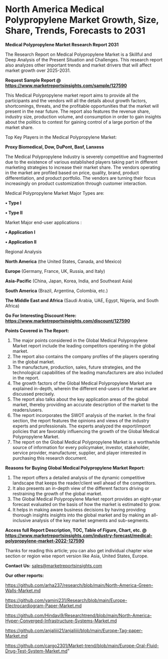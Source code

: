 # North America Medical Polypropylene Market Growth, Size, Share, Trends, Forecasts to 2031

<strong>Medical Polypropylene Market Research Report 2031</strong>

The Research Report on Medical Polypropylene Market is a Skillful and Deep Analysis of the Present Situation and Challenges. This research report also analyzes other important trends and market drivers that will affect market growth over 2025-2031.

<strong>Request Sample Report @ <a href=https://www.marketreportsinsights.com/sample/127590>https://www.marketreportsinsights.com/sample/127590</a></strong>

This Medical Polypropylene market report aims to provide all the participants and the vendors will all the details about growth factors, shortcomings, threats, and the profitable opportunities that the market will present in the near future. The report also features the revenue share, industry size, production volume, and consumption in order to gain insights about the politics to contest for gaining control of a large portion of the market share.

Top Key Players in the Medical Polypropylene Market:

<strong>Proxy Biomedical, Dow, DuPont, Basf, Lanxess</strong>

The Medical Polypropylene Industry is severely competitive and fragmented due to the existence of various established players taking part in different marketing strategies to increase their market share. The vendors operating in the market are profiled based on price, quality, brand, product differentiation, and product portfolio. The vendors are turning their focus increasingly on product customization through customer interaction.

Medical Polypropylene Market Major Types are:

<strong>• Type I

• Type II</strong>

Market Major end-user applications :

<strong>• Application I

• Application II</strong>

Regional Analysis

</u><strong><b>North America</b></strong> (the United States, Canada, and Mexico)

<strong><b>Europe </b></strong>(Germany, France, UK, Russia, and Italy)

<strong><b>Asia-Pacific</b></strong> (China, Japan, Korea, India, and Southeast Asia)

<strong><b>South America</b></strong> (Brazil, Argentina, Colombia, etc.)

<strong><b>The Middle East and Africa</b></strong> (Saudi Arabia, UAE, Egypt, Nigeria, and South Africa)

<strong>Go For Interesting Discount Here: <a href=https://www.marketreportsinsights.com/discount/127590>https://www.marketreportsinsights.com/discount/127590</a></strong>

<strong>Points Covered in The Report:</strong>
<ol>
  <li>The major points considered in the Global Medical Polypropylene Market report include the leading competitors operating in the global market.</li>
  <li>The report also contains the company profiles of the players operating in the global market.</li>
  <li>The manufacture, production, sales, future strategies, and the technological capabilities of the leading manufacturers are also included in the report.</li>
  <li>The growth factors of the Global Medical Polypropylene Market are explained in-depth, wherein the different end-users of the market are discussed precisely.</li>
  <li>The report also talks about the key application areas of the global market, thereby providing an accurate description of the market to the readers/users.</li>
  <li>The report incorporates the SWOT analysis of the market. In the final section, the report features the opinions and views of the industry experts and professionals. The experts analyzed the export/import policies that are favorably influencing the growth of the Global Medical Polypropylene Market.</li>
  <li>The report on the Global Medical Polypropylene Market is a worthwhile source of information for every policymaker, investor, stakeholder, service provider, manufacturer, supplier, and player interested in purchasing this research document.</li>
</ol>
<strong>Reasons for Buying Global Medical Polypropylene Market Report:</strong>

<ol>
  <li>The report offers a detailed analysis of the dynamic competitive landscape that keeps the reader/client well ahead of the competitors.</li>
  <li>It also presents an in-depth view of the different factors driving or restraining the growth of the global market.</li>
  <li>The Global Medical Polypropylene Market report provides an eight-year forecast evaluated on the basis of how the market is estimated to grow.</li>
  <li>It helps in making aware business decisions by having providing thorough insights insights into the global market and by making an all-inclusive analysis of the key market segments and sub-segments.</li>
</ol>
<strong>Access full Report Description, TOC, Table of Figure, Chart, etc. @ <a href=https://www.marketreportsinsights.com/industry-forecast/medical-polypropylene-market-2022-127590>https://www.marketreportsinsights.com/industry-forecast/medical-polypropylene-market-2022-127590</a></strong>


Thanks for reading this article; you can also get individual chapter wise section or region wise report version like Asia, United States, Europe.

<strong>Contact Us:</strong>
sales@marketreportsinsights.com

<strong>Our other reports:</strong>

<a href=https://github.com/arha237/research/blob/main/North-America-Green-Walls-Market.md>https://github.com/arha237/research/blob/main/North-America-Green-Walls-Market.md</a>

<a href=https://github.com/yamini231/Research/blob/main/Europe-Electrocardiogram-Paper-Market.md>https://github.com/yamini231/Research/blob/main/Europe-Electrocardiogram-Paper-Market.md</a>

<a href=https://github.com/Hindavi9/Researchtrend/blob/main/North-America-Hyper-Converged-Infrastructure-Systems-Market.md>https://github.com/Hindavi9/Researchtrend/blob/main/North-America-Hyper-Converged-Infrastructure-Systems-Market.md</a>

<a href=https://github.com/anjaliiii21/anjaliiii/blob/main/Europe-Tag-paper-Market.md>https://github.com/anjaliiii21/anjaliiii/blob/main/Europe-Tag-paper-Market.md</a>

<a href=https://github.com/cargo2301/Market-trend/blob/main/Europe-Oral-Fluid-Drug-Test-System-Market.md>https://github.com/cargo2301/Market-trend/blob/main/Europe-Oral-Fluid-Drug-Test-System-Market.md</a>"
